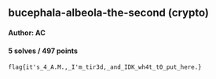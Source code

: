## bucephala-albeola-the-second (crypto)
#### Author: AC
#### 5 solves / 497 points

`flag{it's_4_A.M.,_I'm_tir3d,_and_IDK_wh4t_t0_put_here.}`
